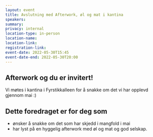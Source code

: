 ```yaml
---
layout: event
title: Avslutning med Afterwork, øl og mat i kantina
speakers: 
summary:
privacy: internal
location-type: in-person
location-name: 
location-link:
registration-link:
event-date: 2022-05-30T15:45
event-date-end: 2022-05-30T20:00
---
```


## Afterwork og du er invitert!
Vi møtes i kantina i Fyrstikkalleen for å snakke om det vi har opplevd gjennom mai :) 


## Dette foredraget er for deg som
- ønsker å snakke om det som har skjedd i mangfold i mai
- har lyst på en hyggelig afterwork med øl og mat og god selskap.
